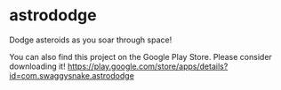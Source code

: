 # astrododge
Dodge asteroids as you soar through space!

You can also find this project on the Google Play Store. Please consider downloading it!
https://play.google.com/store/apps/details?id=com.swaggysnake.astrododge
